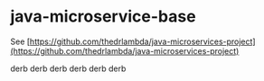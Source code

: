 # java-microservice-base

See [https://github.com/thedrlambda/java-microservices-project](https://github.com/thedrlambda/java-microservices-project)

derb derb derb derb derb derb
